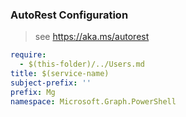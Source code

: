### AutoRest Configuration

> see https://aka.ms/autorest

``` yaml
require:
  - $(this-folder)/../Users.md
title: $(service-name)
subject-prefix: ''
prefix: Mg
namespace: Microsoft.Graph.PowerShell
```
